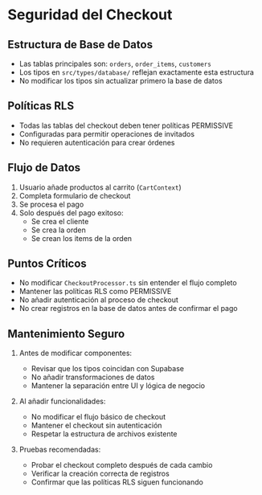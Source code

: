 # Seguridad del Checkout

## Estructura de Base de Datos
- Las tablas principales son: `orders`, `order_items`, `customers`
- Los tipos en `src/types/database/` reflejan exactamente esta estructura
- No modificar los tipos sin actualizar primero la base de datos

## Políticas RLS
- Todas las tablas del checkout deben tener políticas PERMISSIVE
- Configuradas para permitir operaciones de invitados
- No requieren autenticación para crear órdenes

## Flujo de Datos
1. Usuario añade productos al carrito (`CartContext`)
2. Completa formulario de checkout
3. Se procesa el pago
4. Solo después del pago exitoso:
   - Se crea el cliente
   - Se crea la orden
   - Se crean los items de la orden

## Puntos Críticos
- No modificar `CheckoutProcessor.ts` sin entender el flujo completo
- Mantener las políticas RLS como PERMISSIVE
- No añadir autenticación al proceso de checkout
- No crear registros en la base de datos antes de confirmar el pago

## Mantenimiento Seguro
1. Antes de modificar componentes:
   - Revisar que los tipos coincidan con Supabase
   - No añadir transformaciones de datos
   - Mantener la separación entre UI y lógica de negocio

2. Al añadir funcionalidades:
   - No modificar el flujo básico de checkout
   - Mantener el checkout sin autenticación
   - Respetar la estructura de archivos existente

3. Pruebas recomendadas:
   - Probar el checkout completo después de cada cambio
   - Verificar la creación correcta de registros
   - Confirmar que las políticas RLS siguen funcionando
